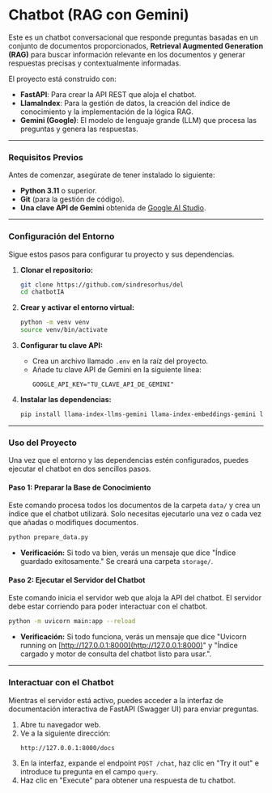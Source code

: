 # Chatbot (RAG con Gemini)

Este es un chatbot conversacional que responde preguntas basadas en un conjunto de documentos proporcionados, **Retrieval Augmented Generation (RAG)** para buscar información relevante en los documentos y generar respuestas precisas y contextualmente informadas.

El proyecto está construido con:

  * **FastAPI**: Para crear la API REST que aloja el chatbot.
  * **LlamaIndex**: Para la gestión de datos, la creación del índice de conocimiento y la implementación de la lógica RAG.
  * **Gemini (Google)**: El modelo de lenguaje grande (LLM) que procesa las preguntas y genera las respuestas.

-----

### Requisitos Previos

Antes de comenzar, asegúrate de tener instalado lo siguiente:

  * **Python 3.11** o superior.
  * **Git** (para la gestión de código).
  * **Una clave API de Gemini** obtenida de [Google AI Studio](https://aistudio.google.com/app/apikey).

-----

### Configuración del Entorno

Sigue estos pasos para configurar tu proyecto y sus dependencias.

1.  **Clonar el repositorio:**

    ```bash
    git clone https://github.com/sindresorhus/del
    cd chatbotIA
    ```

2.  **Crear y activar el entorno virtual:**

    ```bash
    python -m venv venv
    source venv/bin/activate
    ```

3.  **Configurar tu clave API:**

      * Crea un archivo llamado `.env` en la raíz del proyecto.
      * Añade tu clave API de Gemini en la siguiente línea:
        ```env
        GOOGLE_API_KEY="TU_CLAVE_API_DE_GEMINI"
        ```


4.  **Instalar las dependencias:**

    ```bash
    pip install llama-index-llms-gemini llama-index-embeddings-gemini llama-index pydantic "uvicorn[standard]" google-generativeai fastapi
    ```

-----

### Uso del Proyecto

Una vez que el entorno y las dependencias estén configurados, puedes ejecutar el chatbot en dos sencillos pasos.

#### Paso 1: Preparar la Base de Conocimiento

Este comando procesa todos los documentos de la carpeta `data/` y crea un índice que el chatbot utilizará. Solo necesitas ejecutarlo una vez o cada vez que añadas o modifiques documentos.

```bash
python prepare_data.py
```

  * **Verificación:** Si todo va bien, verás un mensaje que dice "Índice guardado exitosamente." Se creará una carpeta `storage/`.

#### Paso 2: Ejecutar el Servidor del Chatbot

Este comando inicia el servidor web que aloja la API del chatbot. El servidor debe estar corriendo para poder interactuar con el chatbot.

```bash
python -m uvicorn main:app --reload
```

  * **Verificación:** Si todo funciona, verás un mensaje que dice "Uvicorn running on [http://127.0.0.1:8000](http://127.0.0.1:8000)" y "Índice cargado y motor de consulta del chatbot listo para usar.".

-----

### Interactuar con el Chatbot

Mientras el servidor está activo, puedes acceder a la interfaz de documentación interactiva de FastAPI (Swagger UI) para enviar preguntas.

1.  Abre tu navegador web.
2.  Ve a la siguiente dirección:
    ```
    http://127.0.0.1:8000/docs
    ```
3.  En la interfaz, expande el endpoint `POST /chat`, haz clic en "Try it out" e introduce tu pregunta en el campo `query`.
4.  Haz clic en "Execute" para obtener una respuesta de tu chatbot.


